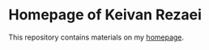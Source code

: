 # Homepage of Keivan Rezaei

This repository contains materials on my [homepage](https://k1rezaei.github.io).